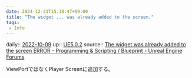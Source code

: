 ```yaml
---
date: 2024-12-21T15:18:47+09:00
title: "The widget ... was already added to the screen."
tags:
 - Info
---
```


daily:: [2022-10-09](Daily_Note/2022-10-09.md)
up:: [UE5.0.2](../Bar/App/UE5.0.2.md)
source:: [The widget was already added to the screen ERROR - Programming & Scripting / Blueprint - Unreal Engine Forums](https://forums.unrealengine.com/t/the-widget-was-already-added-to-the-screen-error/117157/7)

ViewPortではなくPlayer Screenに追加する。

